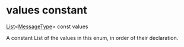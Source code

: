 


# values constant







[List](https://api.flutter.dev/flutter/dart-core/List-class.html)&lt;[MessageType](../../enums_enums/MessageType.md)> const values
  




<p>A constant List of the values in this enum, in order of their declaration.</p>










